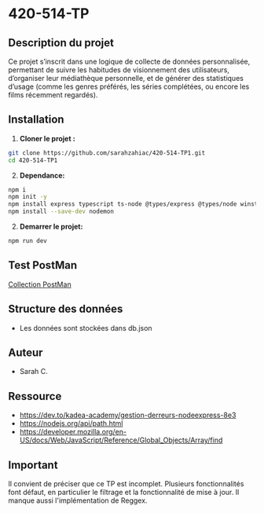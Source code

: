 # 420-514-TP

## Description du projet

Ce projet s’inscrit dans une logique de collecte de données personnalisée,
permettant de suivre les habitudes de visionnement des utilisateurs, d’organiser
leur médiathèque personnelle, et de générer des statistiques d’usage (comme les
genres préférés, les séries complétées, ou encore les films récemment regardés).

## Installation

1. **Cloner le projet :**

```bash
git clone https://github.com/sarahzahiac/420-514-TP1.git
cd 420-514-TP1
```

2. **Dependance:** 
```bash
npm i
npm init -y
npm install express typescript ts-node @types/express @types/node winston
npm install --save-dev nodemon
```

2. **Demarrer le projet:**
```bash
npm run dev
```

## Test PostMan
[Collection PostMan](https://saphi-1368478.postman.co/workspace/Saphi's-Workspace~f74a7a1e-c3ec-4d7c-8caf-aeb239aeedcd/request/44734399-a7b14856-66eb-44b8-8616-1b7939a98b9b?action=share&creator=44734399&active-environment=44734399-cc26f609-6253-4acb-b8b5-32ec67110aae)

## Structure des données
* Les données sont stockées dans db.json

## Auteur
* Sarah C.

## Ressource
* https://dev.to/kadea-academy/gestion-derreurs-nodeexpress-8e3
* https://nodejs.org/api/path.html
* https://developer.mozilla.org/en-US/docs/Web/JavaScript/Reference/Global_Objects/Array/find

## Important 
Il convient de préciser que ce TP est incomplet. Plusieurs fonctionnalités font défaut, en particulier le filtrage et la fonctionnalité de mise à jour. Il manque aussi l'implémentation de Reggex.


